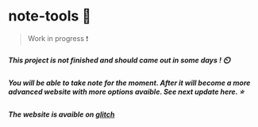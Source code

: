 # note-tools 📔
> Work in progress ❗

 ##### This project is not finished and should came out in some days ! ⏲️

##### You will be able to take note for the moment. After it will become a more advanced website with more options avaible. See next update here. ⭐
##### The website is avaible on [glitch](https://note-tools.glitch.me/)
